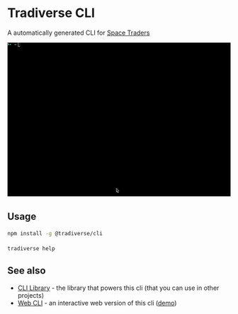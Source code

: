 # Tradiverse CLI

A automatically generated CLI for [Space Traders](https://spacetraders.io/)

<img src="cli-demo.gif">

## Usage

```bash
npm install -g @tradiverse/cli

tradiverse help
```

## See also

- [CLI Library](https://github.com/tradiverse/cli-lib) - the library that powers this cli (that you can use in other projects)
- [Web CLI](https://github.com/tradiverse/web-cli) - an interactive web version of this cli ([demo](https://tradiverse.github.io/web-cli/))
